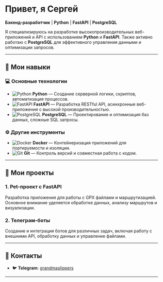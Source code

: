 # Привет, я Сергей

**Бэкенд-разработчик** | **Python** | **FastAPI** | **PostgreSQL**

Я специализируюсь на разработке высокопроизводительных веб-приложений и API с использованием **Python** и **FastAPI**. Также активно работаю с **PostgreSQL** для эффективного управления данными и оптимизации запросов.

---

## 🚀 Мои навыки

### 💻 Основные технологии

- ![Python](https://img.shields.io/badge/-Python-3776AB?style=flat&logo=python&logoColor=white) **Python** — Создание серверной логики, скриптов, автоматизация процессов.
- ![FastAPI](https://img.shields.io/badge/-FastAPI-009688?style=flat&logo=fastapi&logoColor=white) **FastAPI** — Разработка RESTful API, асинхронные веб-приложения с высокой производительностью.
- ![PostgreSQL](https://img.shields.io/badge/-PostgreSQL-336791?style=flat&logo=postgresql&logoColor=white) **PostgreSQL** — Проектирование и оптимизация баз данных, сложные SQL запросы.

### ⚙️ Другие инструменты

- ![Docker](https://img.shields.io/badge/-Docker-2496ED?style=flat&logo=docker&logoColor=white) **Docker** — Контейнеризация приложений для портируемости и изоляции.
- ![Git](https://img.shields.io/badge/-Git-F05032?style=flat&logo=git&logoColor=white) **Git** — Контроль версий и совместная работа с кодом.

---

## 📂 Мои проекты

### 1. **Pet-проект с FastAPI**
Разработка приложения для работы с GPX файлами и маршрутизацией. Основное внимание уделяется обработке данных, анализу маршрутов и визуализации.

### 2. **Телеграм-боты**
Создание и интеграция ботов для различных задач, включая работу с внешними API, обработку данных и управление файлами.

---

## 💬 Контакты

- 🐦 **Telegram**: [grandmaslippers](https://t.me/grandmaslippers)

---

